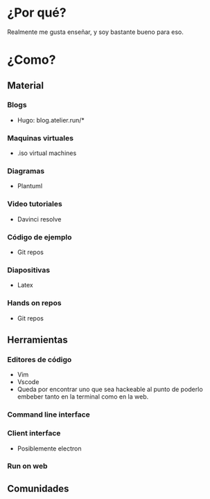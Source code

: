 # ¿Por qué?

Realmente me gusta enseñar, y soy bastante bueno para eso.

# ¿Como?

## Material

### Blogs

- Hugo: blog.atelier.run/\*

### Maquinas virtuales

- .iso virtual machines

### Diagramas

- Plantuml

### Video tutoriales

- Davinci resolve

### Código de ejemplo

- Git repos

### Diapositivas

- Latex

### Hands on repos

- Git repos

## Herramientas

### Editores de código

- Vim
- Vscode
- Queda por encontrar uno que sea hackeable al punto de poderlo embeber tanto en la terminal como en la web.

### Command line interface

### Client interface

- Posiblemente electron

### Run on web

## Comunidades
